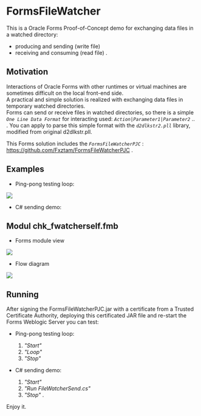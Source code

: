 # FormsFileWatcher
This is a Oracle Forms Proof-of-Concept demo for exchanging data files in a watched directory:
- producing and sending (write file)
- receiving and consuming (read file) .

## Motivation

Interactions of Oracle Forms with other runtimes or virtual machines are sometimes difficult on the local front-end side. <br/>A practical and simple solution is realized with exchanging data files in temporary watched directories. <br/>  Forms can send or receive files in watched directories, so there is a simple *`One Line Data Format`* for interacting used: *`Action|Parameter1|Parameter2`* .. .
  You can apply to parse this simple format with the *`d2dlkstr2.pll`* library, modified from original d2dlkstr.pll.

This Forms solution includes the *`FormsFileWatcherPJC`* : https://github.com/Fxztam/FormsFileWatcherPJC .

## Examples

- Ping-pong testing loop:
<img src="http://www.fmatz.com/FINAL-watch-2.gif">

- C# sending demo:

## Modul chk_fwatcherself.fmb

- Forms module view

<img src="http://www.fmatz.com/chk_fwatchself.png">

- Flow diagram 

<img src="http://www.fmatz.com/Flow-2.jpg">

## Running

After signing the FormsFileWatcherPJC.jar with a certificate from a Trusted Certificate Authority, deploying this certificated JAR file and re-start the Forms Weblogic Server you can test:

- Ping-pong testing loop:

  1. *"Start"*
  2. *"Loop"*  
  3. *"Stop"* 

- C# sending demo:

   1. *"Start"*
   2. *"Run FileWatcherSend.cs"*
   3. *"Stop"* .

Enjoy it.


 
